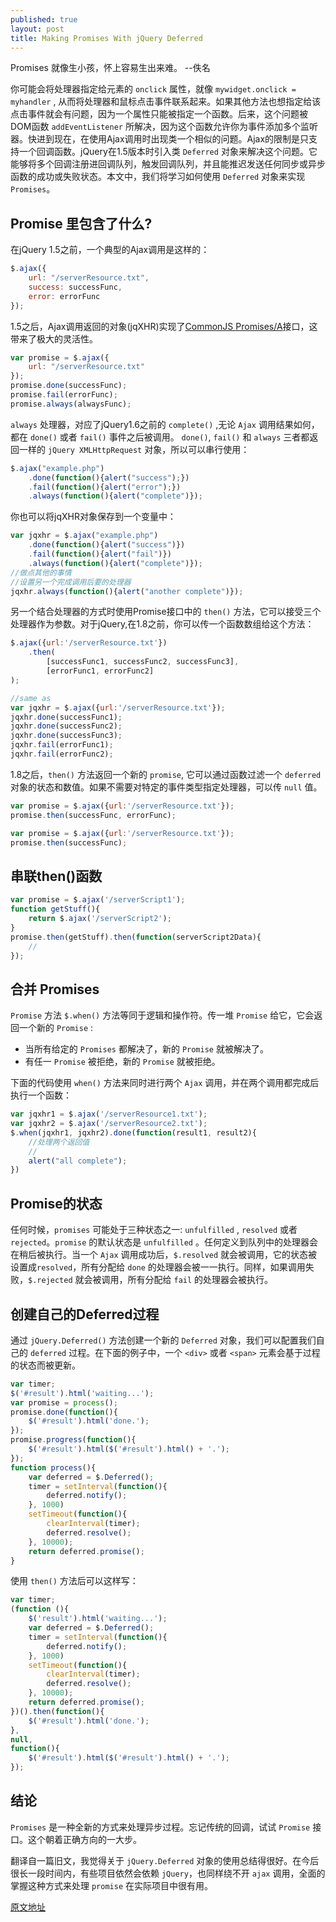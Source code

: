 ```yaml
---
published: true
layout: post
title: Making Promises With jQuery Deferred
---
```


Promises 就像生小孩，怀上容易生出来难。 --佚名

你可能会将处理器指定给元素的 `onclick` 属性，就像 `mywidget.onclick = myhandler` , 从而将处理器和鼠标点击事件联系起来。如果其他方法也想指定给该点击事件就会有问题，因为一个属性只能被指定一个函数。后来，这个问题被DOM函数 `addEventListener` 所解决，因为这个函数允许你为事件添加多个监听器。快进到现在，在使用Ajax调用时出现类一个相似的问题。Ajax的限制是只支持一个回调函数。jQuery在1.5版本时引入类 `Deferred` 对象来解决这个问题。它能够将多个回调注册进回调队列，触发回调队列，并且能推迟发送任何同步或异步函数的成功或失败状态。本文中，我们将学习如何使用 `Deferred` 对象来实现 `Promises`。

## Promise 里包含了什么?
在jQuery 1.5之前，一个典型的Ajax调用是这样的：

```javascript
$.ajax({
    url: "/serverResource.txt",
    success: successFunc,
    error: errorFunc
});
```

1.5之后，Ajax调用返回的对象(jqXHR)实现了[CommonJS Promises/A](http://wiki.commonjs.org/wiki/Promises/A)接口，这带来了极大的灵活性。

```javascript
var promise = $.ajax({
    url: "/serverResource.txt"
});
promise.done(successFunc);
promise.fail(errorFunc);
promise.always(alwaysFunc);
```

`always` 处理器，对应了jQuery1.6之前的 `complete()` ,无论 `Ajax` 调用结果如何，都在 `done()` 或者 `fail()` 事件之后被调用。
`done()`, `fail()` 和 `always` 三者都返回一样的 `jQuery XMLHttpRequest` 对象，所以可以串行使用：

```javascript
$.ajax("example.php")
    .done(function(){alert("success");})
    .fail(function(){alert("error");})
    .always(function(){alert("complete")});
```

你也可以将jqXHR对象保存到一个变量中：

```javascript
var jqxhr = $.ajax("example.php")
    .done(function(){alert("success")})
    .fail(function(){alert("fail")})
    .always(function(){alert("complete")});
//做点其他的事情
//设置另一个完成调用后要的处理器
jqxhr.always(function(){alert("another complete")});
```

另一个结合处理器的方式时使用Promise接口中的 `then()` 方法，它可以接受三个处理器作为参数。对于jQuery,在1.8之前，你可以传一个函数数组给这个方法：

```javascript
$.ajax({url:'/serverResource.txt'})
    .then(
        [successFunc1, successFunc2, successFunc3],
        [errorFunc1, errorFunc2]
);

//same as
var jqxhr = $.ajax({url:'/serverResource.txt'});
jqxhr.done(successFunc1);
jqxhr.done(successFunc2);
jqxhr.done(successFunc3);
jqxhr.fail(errorFunc1);
jqxhr.fail(errorFunc2);
```

1.8之后，`then()` 方法返回一个新的 `promise`, 它可以通过函数过滤一个 `deferred` 对象的状态和数值。如果不需要对特定的事件类型指定处理器，可以传 `null` 值。

```javascript
var promise = $.ajax({url:'/serverResource.txt'});
promise.then(successFunc, errorFunc);

var promise = $.ajax({url:'/serverResource.txt'});
promise.then(successFunc);
```


## 串联then()函数

```javascript
var promise = $.ajax('/serverScript1');
function getStuff(){
    return $.ajax('/serverScript2');
}
promise.then(getStuff).then(function(serverScript2Data){
    // 
});
```

## 合并 Promises
`Promise` 方法 `$.when()` 方法等同于逻辑和操作符。传一堆 `Promise` 给它，它会返回一个新的 `Promise` :
- 当所有给定的 `Promises` 都解决了，新的 `Promise` 就被解决了。
- 有任一 `Promise` 被拒绝，新的 `Promise` 就被拒绝。

下面的代码使用 `when()` 方法来同时进行两个 `Ajax` 调用，并在两个调用都完成后执行一个函数：

```javascript
var jqxhr1 = $.ajax('/serverResource1.txt');
var jqxhr2 = $.ajax('/serverResource2.txt');
$.when(jqxhr1, jqxhr2).done(function(result1, result2){
    //处理两个返回值
    //
    alert("all complete");
})
```


## Promise的状态
任何时候，`promises` 可能处于三种状态之一: `unfulfilled` , `resolved` 或者 `rejected`。`promise` 的默认状态是 `unfulfilled` 。任何定义到队列中的处理器会在稍后被执行。当一个 `Ajax` 调用成功后，`$.resolved` 就会被调用，它的状态被设置成`resolved`，所有分配给 `done` 的处理器会被一一执行。同样，如果调用失败，`$.rejected` 就会被调用，所有分配给 `fail` 的处理器会被执行。

## 创建自己的Deferred过程
通过 `jQuery.Deferred()` 方法创建一个新的 `Deferred` 对象，我们可以配置我们自己的 `deferred` 过程。在下面的例子中，一个 `<div>` 或者 `<span>` 元素会基于过程的状态而被更新。

```javascript
var timer;
$('#result').html('waiting...');
var promise = process();
promise.done(function(){
    $('#result').html('done.');
});
promise.progress(function(){
    $('#result').html($('#result').html() + '.');
});
function process(){
    var deferred = $.Deferred();
    timer = setInterval(function(){
        deferred.notify();
    }, 1000)
    setTimeout(function(){
        clearInterval(timer);
        deferred.resolve();
    }, 10000);
    return deferred.promise();
}
```

使用 `then()` 方法后可以这样写：

```javascript
var timer;
(function (){
    $('result').html('waiting...');
    var deferred = $.Deferred();
    timer = setInterval(function(){
        deferred.notify();
    }, 1000)
    setTimeout(function(){
        clearInterval(timer);
        deferred.resolve();
    }, 10000);
    return deferred.promise();
})().then(function(){
    $('#result').html('done.');
},
null,
function(){
    $('#result').html($('#result').html() + '.');
});
```

## 结论
`Promises` 是一种全新的方式来处理异步过程。忘记传统的回调，试试 `Promise` 接口。这个朝着正确方向的一大步。

翻译自一篇旧文，我觉得关于 `jQuery.Deferred` 对象的使用总结得很好。在今后很长一段时间内，有些项目依然会依赖 `jQuery`，也同样绕不开 `ajax` 调用，全面的掌握这种方式来处理 `promise` 在实际项目中很有用。

[原文地址](http://www.htmlgoodies.com/beyond/javascript/making-promises-with-jquery-deferred.html)
